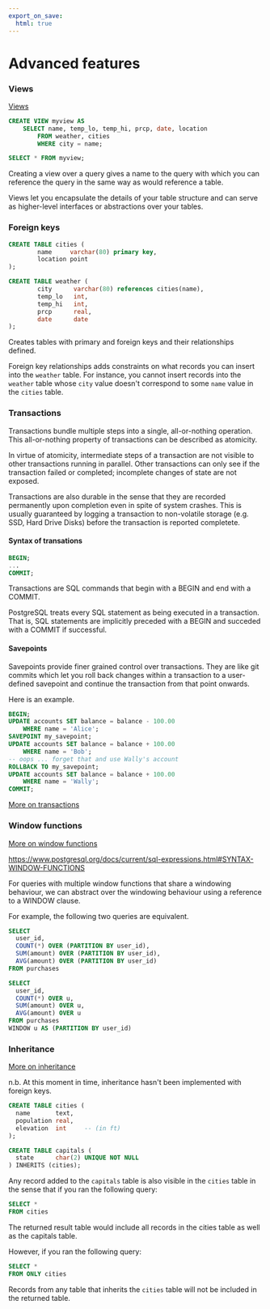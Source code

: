 ```yaml
---
export_on_save:
  html: true
---
```

# Advanced features

### Views

[Views](https://www.postgresql.org/docs/current/tutorial-views.html)

```sql
CREATE VIEW myview AS
    SELECT name, temp_lo, temp_hi, prcp, date, location
        FROM weather, cities
        WHERE city = name;

SELECT * FROM myview;
```

Creating a view over a query gives a name to the query with which you can reference the query in the same way as would reference a table.

Views let you encapsulate the details of your table structure and can serve as higher-level interfaces or abstractions over your tables.

### Foreign keys

```sql
CREATE TABLE cities (
        name     varchar(80) primary key,
        location point
);

CREATE TABLE weather (
        city      varchar(80) references cities(name),
        temp_lo   int,
        temp_hi   int,
        prcp      real,
        date      date
);
```

Creates tables with primary and foreign keys and their relationships defined.

Foreign key relationships adds constraints on what records you can insert into the `weather` table. For instance, you cannot insert records into the `weather` table whose `city` value doesn't correspond to some `name` value in the `cities` table.

### Transactions

Transactions bundle multiple steps into a single, all-or-nothing operation. This all-or-nothing property of transactions can be described as atomicity.

In virtue of atomicity, intermediate steps of a transaction are not visible to other transactions running in parallel. Other transactions can only see if the transaction failed or completed; incomplete changes of state are not exposed.

Transactions are also durable in the sense that they are recorded permanently upon completion even in spite of system crashes. This is usually guaranteed by logging a transaction to non-volatile storage (e.g. SSD, Hard Drive Disks) before the transaction is reported completete.

#### Syntax of transations

```sql
BEGIN;
...
COMMIT;
```

Transactions are SQL commands that begin with a BEGIN and end with a COMMIT.

PostgreSQL treats every SQL statement as being executed in a transaction. That is, SQL statements are implicitly preceded with a BEGIN and succeded with a COMMIT if successful. 

#### Savepoints

Savepoints provide finer grained control over transactions. They are like git commits which let you roll back changes within a transaction to a user-defined savepoint and continue the transaction from that point onwards.

Here is an example.

```sql
BEGIN;
UPDATE accounts SET balance = balance - 100.00
    WHERE name = 'Alice';
SAVEPOINT my_savepoint;
UPDATE accounts SET balance = balance + 100.00
    WHERE name = 'Bob';
-- oops ... forget that and use Wally's account
ROLLBACK TO my_savepoint;
UPDATE accounts SET balance = balance + 100.00
    WHERE name = 'Wally';
COMMIT;
```

[More on transactions](https://www.postgresql.org/docs/current/tutorial-transactions.html)


### Window functions

[More on window functions](https://www.postgresql.org/docs/current/tutorial-window.html)

https://www.postgresql.org/docs/current/sql-expressions.html#SYNTAX-WINDOW-FUNCTIONS

For queries with multiple window functions that share a windowing behaviour, we can abstract over the windowing behaviour using a reference to a WINDOW clause.

For example, the following two queries are equivalent.

```sql
SELECT 
  user_id,
  COUNT(*) OVER (PARTITION BY user_id),
  SUM(amount) OVER (PARTITION BY user_id),
  AVG(amount) OVER (PARTITION BY user_id)
FROM purchases
```

```sql
SELECT
  user_id,
  COUNT(*) OVER u,
  SUM(amount) OVER u,
  AVG(amount) OVER u
FROM purchases
WINDOW u AS (PARTITION BY user_id)
```

### Inheritance

[More on inheritance](https://www.postgresql.org/docs/current/tutorial-inheritance.html)

n.b. At this moment in time, inheritance hasn't been implemented with foreign keys.

```sql
CREATE TABLE cities (
  name       text,
  population real,
  elevation  int     -- (in ft)
);

CREATE TABLE capitals (
  state      char(2) UNIQUE NOT NULL
) INHERITS (cities);
```

Any record added to the `capitals` table is also visible in the `cities` table in the sense that if you ran the following query:

```sql
SELECT *
FROM cities
```

The returned result table would include all records in the cities table as well as the capitals table.

However, if you ran the following query:

```sql
SELECT *
FROM ONLY cities
```

Records from any table that inherits the `cities` table will not be included in the returned table.
